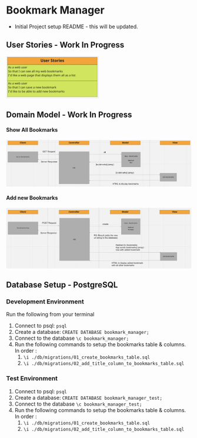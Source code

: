 # Bookmark Manager

* Initial Project setup README - this will be updated.


## User Stories - Work In Progress
<img src="./public/images/user-stories.png" width="50%">

## Domain Model - Work In Progress
#### Show All Bookmarks
![Show all bookmarks](./public/images/display-all-bookmarks.png)

#### Add new Bookmarks
![Add new bookmarks](./public/images/add-new-bookmarks.png)

## Database Setup - PostgreSQL
### Development Environment
Run the following from your terminal

1. Connect to psql: `psql`
2. Create a database: `CREATE DATABASE bookmark_manager;`
3. Connect to the database `\c bookmark_manager;`
4. Run the following commands to setup the bookmarks table & columns. In order :
    1. `\i ./db/migrations/01_create_bookmarks_table.sql`
    2. `\i ./db/migrations/02_add_title_column_to_bookmarks_table.sql`

### Test Environment
1. Connect to psql: `psql`
2. Create a database: `CREATE DATABASE bookmark_manager_test;`
3. Connect to the database `\c bookmark_manager_test;`
4. Run the following commands to setup the bookmarks table & columns. In order :
    1. `\i ./db/migrations/01_create_bookmarks_table.sql`
    2. `\i ./db/migrations/02_add_title_column_to_bookmarks_table.sql`
